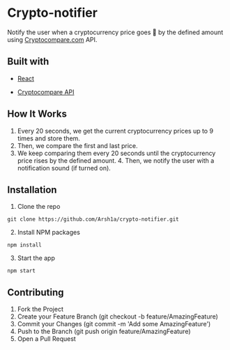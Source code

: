 # Crypto-notifier

Notify the user when a cryptocurrency price goes 🚀 by the defined amount using [Cryptocompare.com](https://www.cryptocompare.com/ "Cryptocompare website") API.

## Built with

* [React](https://github.com/facebook/react)

* [Cryptocompare API](https://cryptocompare.com/)

## How It Works

1. Every 20 seconds, we get the current cryptocurrency prices up to 9 times and store them.
2. Then, we compare the first and last price.
3. We keep comparing them every 20 seconds until the cryptocurrency price rises by the defined amount.
4. Then, we notify the user with a notification sound (if turned on).

## Installation

1. Clone the repo
  ```shell
  git clone https://github.com/Arsh1a/crypto-notifier.git
  ```

2. Install NPM packages
```shell
npm install
```

3. Start the app
```shell
npm start
```

## Contributing

1. Fork the Project
2. Create your Feature Branch (git checkout -b feature/AmazingFeature)
3. Commit your Changes (git commit -m 'Add some AmazingFeature')
4. Push to the Branch (git push origin feature/AmazingFeature)
5. Open a Pull Request

